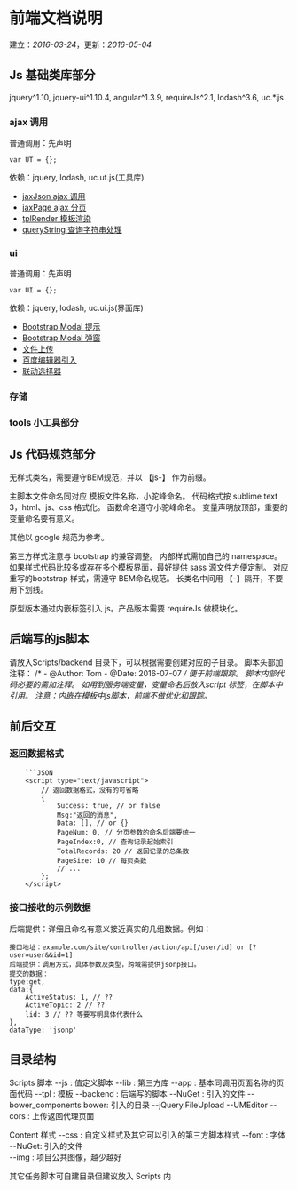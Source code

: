 # 前端文档说明
建立：*2016-03-24*，更新：*2016-05-04*
## Js 基础类库部分
jquery^1.10, jquery-ui^1.10.4, angular^1.3.9, requireJs^2.1, lodash^3.6, uc.*.js
### ajax 调用
普通调用：先声明 

    var UT = {};
依赖：jquery, lodash, uc.ut.js(工具库)
* [jaxJson ajax 调用](ut/jaxJson.html)
* [jaxPage ajax 分页](ut/jaxPage.html)
* [tplRender 模板渲染](ut/tplRender.html)
* [queryString 查询字符串处理](ut/queryString.html)


### ui 
普通调用：先声明 

    var UI = {};
依赖：jquery, lodash, uc.ui.js(界面库)

* [Bootstrap Modal 提示](ui/BootstrapModalToolTip.html)
* [Bootstrap Modal 弹窗](ui/GenSingleModal.html)
* [文件上传](ui/FileUpload.html)
* [百度编辑器引入](ui/UMEditor.html)
* [联动选择器](ui/CascadeSelect.html)
### 存储

### tools 小工具部分
## Js 代码规范部分

无样式类名，需要遵守BEM规范，并以 【js-】 作为前缀。

主脚本文件命名同对应 模板文件名称，小驼峰命名。
代码格式按 sublime text 3，html、js、css 格式化。
函数命名遵守小驼峰命名。
变量声明放顶部，重要的变量命名要有意义。

其他以 google 规范为参考。

第三方样式注意与 bootstrap 的兼容调整。
内部样式需加自己的 namespace。
如果样式代码比较多或存在多个模板界面，最好提供 sass 源文件方便定制。
对应重写的bootstrap 样式，需遵守 BEM命名规范。
长类名中间用 【-】隔开，不要用下划线。

原型版本通过内嵌标签引入 js。产品版本需要 requireJs 做模块化。

## 后端写的js脚本
请放入Scripts/backend 目录下，可以根据需要创建对应的子目录。
脚本头部加注释：
    /* 
     - @Author: Tom
     - @Date:   2016-07-07
     */
便于前端跟踪。
脚本内部代码必要的需加注释。
如用到服务端变量，变量命名后放入script 标签，在脚本中引用。
*注意：内嵌在模板中js脚本，前端不做优化和跟踪。**

## 前后交互
### 返回数据格式
        ```JSON
        <script type="text/javascript">
            // 返回数据格式，没有的可省略
            {                
                Success: true, // or false
                Msg:"返回的消息",
                Data: [], // or {}
                PageNum: 0, // 分页参数的命名后端要统一
                PageIndex:0, // 查询记录起始索引
                TotalRecords: 20 // 返回记录的总条数
                PageSize: 10 // 每页条数
                // ...
            };
        </script>

### 接口接收的示例数据
后端提供：详细且命名有意义接近真实的几组数据。例如：

    接口地址：example.com/site/controller/action/api[/user/id] or [?user=user&&id=1]
    后端提供：调用方式，具体参数及类型，跨域需提供jsonp接口。
    提交的数据：
    type:get,
    data:{
        ActiveStatus: 1, // ??
        ActiveTopic: 2 // ??
        lid: 3 // ?? 等要写明具体代表什么
    },
    dataType: 'jsonp'

## 目录结构
Scripts 脚本
    --js                    : 值定义脚本
    --lib                   : 第三方库
    --app                   : 基本同调用页面名称的页面代码
    --tpl                   : 模板
    --backend               : 后端写的脚本
    --NuGet                 : 引入的文件
    --bower_components bower: 引入的目录
    --jQuery.FileUpload
    --UMEditor
    --cors                  : 上传返回代理页面

Content 样式
    --css  : 自定义样式及其它可以引入的第三方脚本样式
    --font : 字体
    --NuGet: 引入的文件    
    --img  : 项目公共图像，越少越好

其它任务脚本可自建目录但建议放入 Scripts 内





